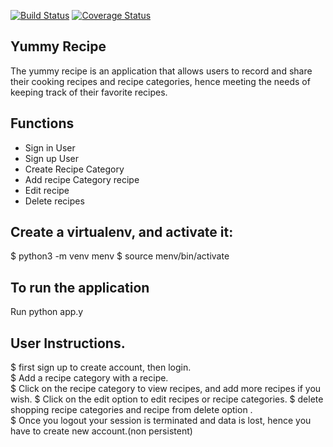 [![Build Status](https://travis-ci.org/serubirikenny/YummyRecipe.svg?branch=master)](https://travis-ci.org/serubirikenny/YummyRecipe)
[![Coverage Status](https://coveralls.io/repos/github/serubirikenny/YummyRecipe/badge.svg)](https://coveralls.io/github/serubirikenny/YummyRecipe)

## Yummy Recipe 

The yummy recipe is an application that allows users to record and share their cooking recipes and recipe categories, hence meeting the needs of keeping track of their favorite recipes.

## Functions

- Sign in User
- Sign up User
- Create Recipe Category
- Add recipe Category recipe
- Edit recipe
- Delete recipes

## Create a virtualenv, and activate it:

$ python3 -m venv menv 
$ source menv/bin/activate

## To run the application
Run python app.y

## User Instructions.
$ first sign up to create account, then login.   
$ Add a recipe category with a recipe.   
$ Click on the recipe category to view recipes, and add more recipes if you wish.
$ Click on the edit option to edit recipes or recipe categories.
$ delete shopping recipe categories and recipe from delete option .  
$ Once you logout your session is terminated and data is lost, hence you have to create new account.(non persistent)  

